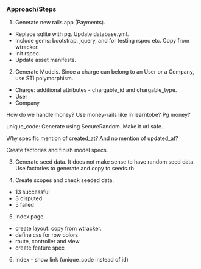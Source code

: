 ### Approach/Steps

1. Generate new rails app (Payments).

- Replace sqlite with pg. Update database.yml.
- Include gems: bootstrap, jquery, and for testing rspec etc. Copy from wtracker.
- Init rspec.
- Update asset manifests.

2. Generate Models. Since a charge can belong to an User or a Company, use STI polymorphism.

- Charge: additional attributes - chargable_id and chargable_type.
- User
- Company

How do we handle money? Use money-rails like in learntobe? Pg money?

unique_code: Generate using SecureRandom. Make it url safe.

Why specific mention of created_at? And no mention of updated_at?

Create factories and finish model specs.

3. Generate seed data. It does not make sense to have random seed data. Use factories to generate and copy to seeds.rb.

4. Create scopes and check seeded data.
- 13 successful
- 3 disputed
- 5 failed

5. Index page
  - create layout. copy from wtracker.
  - define css for row colors
  - route, controller and view
  - create feature spec

6. Index - show link (unique_code instead of id)
